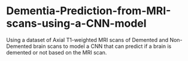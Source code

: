 # Dementia-Prediction-from-MRI-scans-using-a-CNN-model
 Using a dataset of Axial T1-weighted MRI scans of Demented and Non-Demented brain scans to model a CNN that can predict if a brain is demented or not based on the MRI scan.
